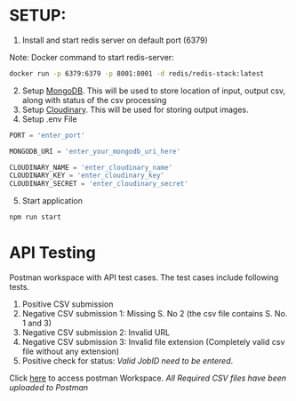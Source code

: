 # SETUP:
1.	Install and start redis server on default port (6379)
   
   Note: Docker command to start redis-server: 
   ```bash
docker run -p 6379:6379 -p 8001:8001 -d redis/redis-stack:latest
```
2. Setup [MongoDB](https://www.mongodb.com/). This will be used to store location of input, output csv, along with status of the csv processing
3. Setup [Cloudinary](https://cloudinary.com/). This will be used for storing output images.
4. Setup .env File
   
```JavaScript
PORT = 'enter_port'

MONGODB_URI = 'enter_your_mongodb_uri_here'

CLOUDINARY_NAME = 'enter_cloudinary_name'
CLOUDINARY_KEY = 'enter_cloudinary_key'
CLOUDINARY_SECRET = 'enter_cloudinary_secret'
```

5. Start application
```bash
npm run start
```

# API Testing
Postman workspace with API test cases. The test cases include following tests.
1. Positive CSV submission
2. Negative CSV submission 1: Missing S. No 2 (the csv file contains S. No. 1 and 3)
3. Negative CSV submission 2: Invalid URL
4. Negative CSV submission 3: Invalid file extension (Completely valid csv file without any extension)
5. Positive check for status: _Valid JobID need to be entered_.

Click [here](https://www.postman.com/supply-engineer-8483506/workspace/csv-reader-backend) to access postman Workspace.
_All Required CSV files have been uploaded to Postman_
